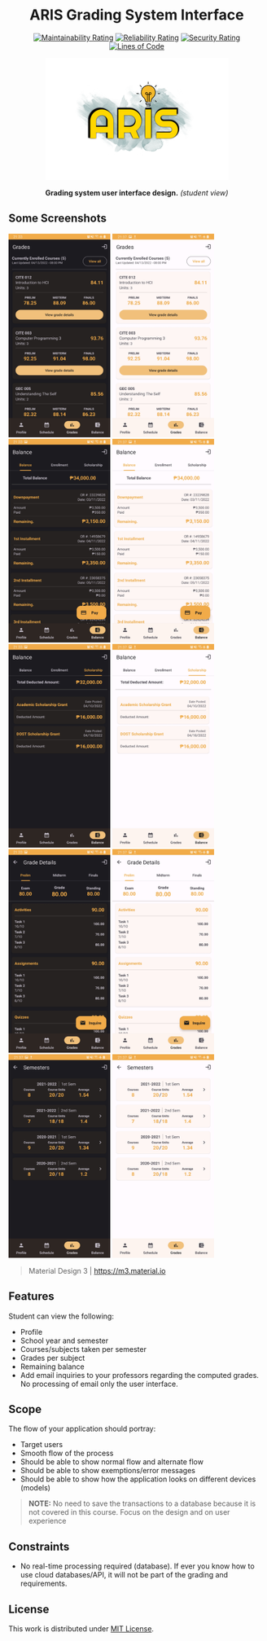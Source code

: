 <div align="center">

# ARIS Grading System Interface

[![Maintainability Rating](https://sonarcloud.io/api/project_badges/measure?project=jhdcruz_aris&metric=sqale_rating)](https://sonarcloud.io/summary/new_code?id=jhdcruz_aris) [![Reliability Rating](https://sonarcloud.io/api/project_badges/measure?project=jhdcruz_aris&metric=reliability_rating)](https://sonarcloud.io/summary/new_code?id=jhdcruz_aris) [![Security Rating](https://sonarcloud.io/api/project_badges/measure?project=jhdcruz_aris&metric=security_rating)](https://sonarcloud.io/summary/new_code?id=jhdcruz_aris) [![Lines of Code](https://sonarcloud.io/api/project_badges/measure?project=jhdcruz_aris&metric=ncloc)](https://sonarcloud.io/summary/new_code?id=jhdcruz_aris)

<img src="./app/src/main/res/mipmap-xxxhdpi/logo_aris.png" alt="ARIS Logo" width="360" height="240" />

**Grading system user interface design.** _(student view)_

</div>

## Some Screenshots

<img src="./docs/1.jpg" alt="ARIS Logo" width="200" height="400" />
<img src="./docs/1l.jpg" alt="ARIS Logo" width="200" height="400" />
<img src="./docs/2.jpg" alt="ARIS Logo" width="200" height="400" />
<img src="./docs/2l.jpg" alt="ARIS Logo" width="200" height="400" />
<img src="./docs/3.jpg" alt="ARIS Logo" width="200" height="400" />
<img src="./docs/3l.jpg" alt="ARIS Logo" width="200" height="400" />
<img src="./docs/4.jpg" alt="ARIS Logo" width="200" height="400" />
<img src="./docs/4l.jpg" alt="ARIS Logo" width="200" height="400" />
<img src="./docs/5.jpg" alt="ARIS Logo" width="200" height="400" />
<img src="./docs/5l.jpg" alt="ARIS Logo" width="200" height="400" />

> Material Design 3 | https://m3.material.io

## Features

Student can view the following:

- Profile
- School year and semester
- Courses/subjects taken per semester
- Grades per subject
- Remaining balance
- Add email inquiries to your professors regarding the computed grades. No processing of email only
  the user interface.

## Scope

The flow of your application should portray:

- Target users
- Smooth flow of the process
- Should be able to show normal flow and alternate flow
- Should be able to show exemptions/error messages
- Should be able to show how the application looks on different devices (models)

> **NOTE:** No need to save the transactions to a database because it is not covered in this course. Focus on the design and on user experience

## Constraints

- No real-time processing required (database). If ever you know how to use cloud databases/API, it
  will not be part of the grading and requirements.

## License

This work is distributed under [MIT License](./LICENSE.txt).

